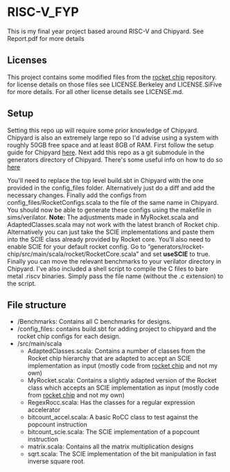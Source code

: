 # RISC-V_FYP
This is my final year project based around RISC-V and Chipyard. See Report.pdf for more details

## Licenses
This project contains some modified files from the [rocket chip](https://github.com/chipsalliance/rocket-chip) repository.
for license details on those files see LICENSE.Berkeley and LICENSE.SiFive for more details. For all other license details see LICENSE.md.

## Setup
Setting this repo up will require some prior knowledge of Chipyard. Chipyard is also an extremely large repo so I'd advise using a system with roughly
50GB free space and at least 8GB of RAM.
First follow the setup guide for Chipyard [here](https://chipyard.readthedocs.io/en/latest/Chipyard-Basics/Initial-Repo-Setup.html).
Next add this repo as a git submodule in the generators directory of Chipyard. There's some useful info on how to do so [here](https://chipyard.readthedocs.io/en/latest/Customization/Custom-Chisel.html)

You'll need to replace the top level build.sbt in Chipyard with
the one provided in the config_files folder. Alternatively just do a diff and add the necessary changes. Finally add the configs from config_files/RocketConfigs.scala to the file of the same name in Chipyard. You should now be able to generate these configs using the makefile in sims/verilator.
**Note:** The adjustments made in MyRocket.scala and AdaptedClasses.scala may not work with the latest branch of Rocket chip. Alternatively you can just take the SCIE implementations and paste them into the SCIE class already provided by Rocket core. You'll also need to enable SCIE for your default rocket config. Go to “generators/rocket-chip/src/main/scala/rocket/RocketCore.scala” and set **useSCIE** to true. Finally you can move the relevant benchmarks to your verilator directory in Chipyard. I've also included a shell script to compile the C files to bare metal .riscv binaries. Simply pass the file name (without the .c extension) to the script.  

## File structure

- /Benchmarks: Contains all C benchmarks for designs.
- /config_files: contains build.sbt for adding project to chipyard and the rocket chip configs for each design.
- /src/main/scala
  - AdaptedClasses.scala: Contains a number of classes from the Rocket chip hierarchy that are adapted to accept an SCIE implementation as input (mostly code from [rocket chip](https://github.com/chipsalliance/rocket-chip) and not my own)
  - MyRocket.scala: Contains a slightly adapted version of the Rocket class which accepts an SCIE implementation as input (mostly code from [rocket chip](https://github.com/chipsalliance/rocket-chip) and not my own)
  - RegexRocc.scala: Has the classes for a regular expression accelerator
  - bitcount_accel.scala: A basic RoCC class to test against the popcount instruction
  - bitcount_scie.scala: The SCIE implementation of a popcount instruction
  - matrix.scala: Contains all the matrix multiplication designs
  - sqrt.scala: The SCIE implementation of the bit manipulation in fast inverse square root.
